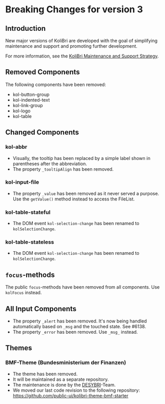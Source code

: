 # Breaking Changes for version 3

## Introduction

New major versions of KoliBri are developed with the goal of simplifying maintenance and support and promoting further development.

For more information, see the [KoliBri Maintenance and Support Strategy](https://github.com/public-ui/kolibri/blob/develop/MIGRATION.md).

## Removed Components

The following components have been removed:

- kol-button-group
- kol-indented-text
- kol-link-group
- kol-logo
- kol-table

## Changed Components

### kol-abbr

- Visually, the tooltip has been replaced by a simple label shown in parentheses after the abbreviation.
- The property `_tooltipAlign` has been removed.

### kol-input-file

- The property `_value` has been removed as it never served a purpose. Use the `getValue()` method instead to access the FileList.

### kol-table-stateful

- The DOM event `kol-selection-change` has been renamed to `kolSelectionChange`.

### kol-table-stateless

- The DOM event `kol-selection-change` has been renamed to `kolSelectionChange`.

## `focus`-methods

The public `focus`-methods have been removed from all components. Use `kolFocus` instead.

## All Input Components

- The property `_alert` has been removed. It's now being handled automatically based on `_msg` and the touched state. See #6138.
- The property `_error` has been removed. Use `_msg_` instead.

## Themes

### BMF-Theme (Bundesministerium der Finanzen)

- The theme has been removed.
- It will be maintained as a separate repository.
- The maintenance is done by the [DESYBRI](https://www.itzbund.de/desybri)-Team.
- We moved our last code revision to the following repository: https://github.com/public-ui/kolibri-theme-bmf-starter
